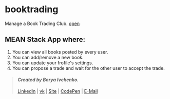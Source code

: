 # booktrading
Manage a Book Trading Club. [open](https://ib-booktrading.herokuapp.com)

##  MEAN Stack App where:
1. You can view all books posted by every user.
2. You can add/remove a new book.
3. You can update your frofile's settings.
4. You can propose a trade and wait for the other user to accept the trade.


> #### *Created by Borya Ivchenko.*
> [LinkedIn](https://www.linkedin.com/in/boryaivchenko) | [vk](https://vk.com/borya.ivchenko) | [Site](http://boris.of.by) | [CodePen](https://codepen.io/BoryaIvchenko) | [E-Mail](mailto:borya.ivchenko@mail.ru)
